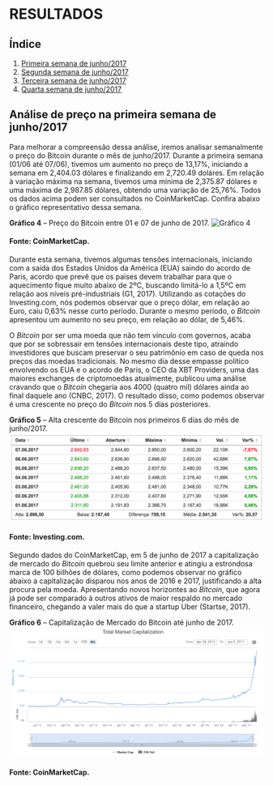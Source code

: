 # <a name="fundamentacao">RESULTADOS</a>

## Índice

1. [Primeira semana de junho/2017](#primeira)
1. [Segunda semana de junho/2017](#segunda)
1. [Terceira semana de junho/2017](#terceira)
1. [Quarta semana de junho/2017](#quarta)

## <a name="primeira">Análise de preço na primeira semana de junho/2017</a>

Para melhorar a compreensão dessa análise, iremos analisar semanalmente o preço do Bitcoin durante o mês de junho/2017. Durante a primeira semana (01/06 até 07/06), tivemos um aumento no preço de 13,17%, iniciando a semana em 2,404.03 dólares e finalizando em 2,720.49 doláres. Em relação à variação máxima na semana, tivemos uma mínima de 2,375.87 dólares e uma máxima de 2,987.85 dólares, obtendo uma variação de 25,76%. Todos os dados acima podem ser consultados no CoinMarketCap. Confira abaixo o gráfico representativo dessa semana.

**Gráfico 4** – Preço do Bitcoin entre 01 e 07 de junho de 2017.
![Gráfico 4](../files/images/grafico4.png)
#### Fonte: CoinMarketCap.

Durante esta semana, tivemos algumas tensões internacionais, iniciando com a saída dos Estados Unidos da América (EUA) saindo do acordo de Paris, acordo que prevê que os países devem trabalhar para que o aquecimento fique muito abaixo de 2ºC, buscando limitá-lo a 1,5ºC em relação aos níveis pré-industriais (G1, 2017). Utilizando as cotações do Investing.com, nós podemos observar que o preço dólar, em relação ao Euro, caiu 0,63% nesse curto período. Durante o mesmo período, o _Bitcoin_ apresentou um aumento no seu preço, em relação ao dólar, de 5,46%.

O _Bitcoin_ por ser uma moeda que não tem vínculo com governos, acaba que por se sobressair em tensões internacionais deste tipo, atraindo investidores que buscam preservar o seu patrimônio em caso de queda nos preços das moedas tradicionais. No mesmo dia desse empasse político envolvendo os EUA e o acordo de Paris, o CEO da XBT Providers, uma das maiores exchanges de criptomoedas atualmente, publicou uma análise cravando que o _Bitcoin_ chegaria aos 4000 (quatro mil) dólares ainda ao final daquele ano (CNBC, 2017). O resultado disso, como podemos observar é uma crescente no preço do _Bitcoin_ nos 5 dias posteriores.

**Gráfico 5** – Alta crescente do Bitcoin nos primeiros 6 dias do mês de junho/2017.
![Gráfico 5](../files/images/grafico5.png)
#### Fonte: Investing.com.

Segundo dados do CoinMarketCap, em 5 de junho de 2017 a capitalização de mercado do _Bitcoin_ quebrou seu limite anterior e atingiu a estrondosa marca de 100 bilhões de dólares, como podemos observar no gráfico abaixo a capitalização disparou nos anos de 2016 e 2017, justificando a alta procura pela moeda. Apresentando novos horizontes ao _Bitcoin_, que agora já pode ser comparado à outros ativos de maior respaldo no mercado financeiro, chegando a valer mais do que a startup Uber (Startse, 2017).

**Gráfico 6** – Capitalização de Mercado do Bitcoin até junho de 2017.
![Gráfico 6](../files/images/grafico6.png)
#### Fonte: CoinMarketCap.